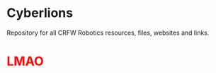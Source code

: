 # Cyberlions
Repository for all CRFW Robotics resources, files, websites and links.
<h1 class="text">LMAO</h1>
<style>
.text {
  color: red;
  }
</style>
